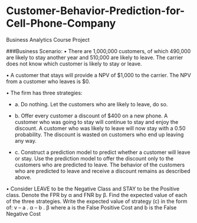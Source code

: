 # Customer-Behavior-Prediction-for-Cell-Phone-Company
Business Analytics Course Project

###Business Scenario:
• There are 1,000,000 customers, of which 490,000 are likely to stay another year and 510,000 are likely to leave. The carrier does not know which customer is likely to stay or leave.

• A customer that stays will provide a NPV of $1,000 to the carrier. The NPV from a customer who leaves is $0.

• The firm has three strategies:

- a. Do nothing. Let the customers who are likely to leave, do so.

- b. Offer every customer a discount of $400 on a new phone. A customer who was going to stay will continue to stay and enjoy the discount. A customer who was likely to leave will now stay with a 0.50 probability. The discount is wasted on customers who end up leaving any way.

- c. Construct a prediction model to predict whether a customer will leave or stay. Use the prediction model to offer the discount only to the customers who are predicted to leave. The behavior of the customers who are predicted to leave and receive a discount remains as described above.

• Consider LEAVE to be the Negative Class and STAY to be the Positive class. Denote the FPR by α and FNR by β. Find the expected value of each of the three strategies. Write the expected value of strategy (c) in the form of:
      v – a . α – b . β
where a is the False Positive Cost and b is the False Negative Cost
